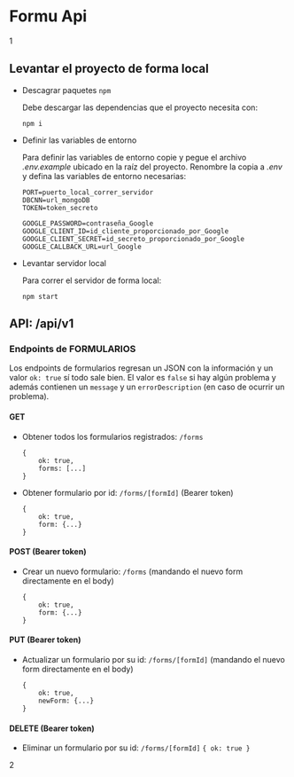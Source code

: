 # Formu Api

1

## Levantar el proyecto de forma local

- Descagrar paquetes `npm`

  Debe descargar las dependencias que el proyecto necesita con:

  ```
  npm i
  ```

- Definir las variables de entorno

  Para definir las variables de entorno copie y pegue el archivo _.env.example_ ubicado en la raíz del proyecto. Renombre la copia a _.env_ y defina las variables de entorno necesarias:

  ```
  PORT=puerto_local_correr_servidor
  DBCNN=url_mongoDB
  TOKEN=token_secreto

  GOOGLE_PASSWORD=contraseña_Google
  GOOGLE_CLIENT_ID=id_cliente_proporcionado_por_Google
  GOOGLE_CLIENT_SECRET=id_secreto_proporcionado_por_Google
  GOOGLE_CALLBACK_URL=url_Google
  ```

- Levantar servidor local

  Para correr el servidor de forma local:

  ```
  npm start
  ```

## API: /api/v1

### **Endpoints de FORMULARIOS**

Los endpoints de formularios regresan un JSON con la información y un valor `ok: true` sí todo sale bien. El valor es `false` si hay algún problema y además contienen un `message` y un `errorDescription` (en caso de ocurrir un problema).

#### GET

- Obtener todos los formularios registrados: `/forms`
  ```
  {
      ok: true,
      forms: [...]
  }
  ```
- Obtener formulario por id: `/forms/[formId]` (Bearer token)
  ```
  {
      ok: true,
      form: {...}
  }
  ```

#### POST (Bearer token)

- Crear un nuevo formulario: `/forms` (mandando el nuevo form directamente en el body)
  ```
  {
      ok: true,
      form: {...}
  }
  ```

#### PUT (Bearer token)

- Actualizar un formulario por su id: `/forms/[formId]` (mandando el nuevo form directamente en el body)
  ```
  {
      ok: true,
      newForm: {...}
  }
  ```

#### DELETE (Bearer token)

- Eliminar un formulario por su id: `/forms/[formId]`
`{ ok: true }`
<!-- ---

### **End-points de USUARIOS** -->

2
